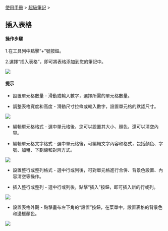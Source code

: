 [使用手冊](/dragonnest/drawnote/manual/zh-tw) > [超級筆記](/dragonnest/drawnote/manual/zh/super_note) >

插入表格
---
#### 操作步驟

1.在工具列中點擊“+”號按鈕。

2.選擇“插入表格”，即可將表格添加到您的筆記中。

![](imgs/insert_table.png)

#### 提示
- 設置單元格數量 - 滑動或輸入數字，選擇所需的單元格數量。


- 調整表格寬度和高度 - 滑動尺寸拉條或輸入數字，設置單元格的默認尺寸。


![](imgs/insert_table1.png)

- 編輯單元格格式 - 選中單元格後，您可以設置其大小、顏色，還可以清空內容。


- 編輯單元格文字格式 - 選中單元格後，可編輯文字內容和格式，包括顏色、字號、加粗、下劃線和對齊方式。

![](imgs/insert_table2.png)

- 設置整行或整列格式 - 選中行或列後，可對單元格進行合併、背景色設置、內容清空等操作。


- 插入整行或整列 - 選中行或列後，點擊“插入”按鈕，即可插入新的行或列。

![](imgs/insert_table3.png)

- 設置表格外觀 - 點擊畫布左下角的“設置”按鈕，在菜單中，設置表格的背景色和邊框顏色。

![](imgs/insert_table4.png)
